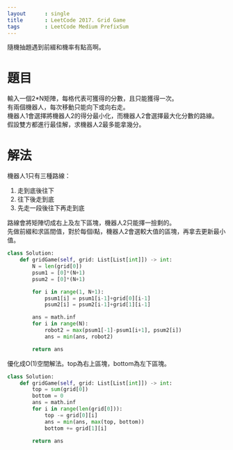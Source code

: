 ```yaml
---
layout      : single
title       : LeetCode 2017. Grid Game
tags 		: LeetCode Medium PrefixSum
---
```

隨機抽題遇到前綴和機率有點高啊。

# 題目
輸入一個2*N矩陣，每格代表可獲得的分數，且只能獲得一次。  
有兩個機器人，每次移動只能向下或向右走。  
機器人1會選擇將機器人2的得分最小化，而機器人2會選擇最大化分數的路線。  
假設雙方都進行最佳解，求機器人2最多能拿幾分。

# 解法
機器人1只有三種路線：
1.  走到底後往下
2.  往下後走到底
3.  先走一段後往下再走到底

路線會將矩陣切成右上及左下區塊，機器人2只能擇一撿剩的。  
先做前綴和求區間值，對於每個i點，機器人2會選較大值的區塊，再拿去更新最小值。

```python
class Solution:
    def gridGame(self, grid: List[List[int]]) -> int:
        N = len(grid[0])
        psum1 = [0]*(N+1)
        psum2 = [0]*(N+1)

        for i in range(1, N+1):
            psum1[i] = psum1[i-1]+grid[0][i-1]
            psum2[i] = psum2[i-1]+grid[1][i-1]

        ans = math.inf
        for i in range(N):
            robot2 = max(psum1[-1]-psum1[i+1], psum2[i])
            ans = min(ans, robot2)

        return ans
```

優化成O(1)空間解法。top為右上區塊，bottom為左下區塊。

```python
class Solution:
    def gridGame(self, grid: List[List[int]]) -> int:
        top = sum(grid[0])
        bottom = 0
        ans = math.inf
        for i in range(len(grid[0])):
            top -= grid[0][i]
            ans = min(ans, max(top, bottom))
            bottom += grid[1][i]

        return ans
```
